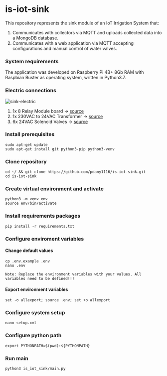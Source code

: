 # is-iot-sink

This repository represents the sink module of an IoT Irrigation System that:
1. Communicates with collectors via MQTT and uploads collected data into a MongoDB database.
2. Communicates with a web application via MQTT accepting configurations and manual control of water valves.

### System requirements
The application was developed on Raspberry Pi 4B+ 8Gb RAM with Raspbian Buster as operating system, written in Python3.7.

### Electric connections
![sink-electric](https://user-images.githubusercontent.com/51260103/178804914-d656d58f-85b0-4758-9ed9-78cdeef43d41.png)
  1. 1x 8 Relay Module board -> [source](https://www.amazon.com/SainSmart-101-70-102-8-Channel-Relay-Module/dp/B0057OC5WK)
  2. 1x 230VAC to 24VAC Transformer -> [source](https://www.tme.eu/ro/en/details/stm50_24v/transformers-with-fastening/breve-tufvassons/stm50-230-24v/)
  3. 6x 24VAC Solenoid Valves -> [source](https://www.amazon.com/Hunter-Industries-RTL0502PGV101G-Irrigation-Valve/dp/B000678LWQ/ref=pd_lpo_2?pd_rd_i=B000678LWQ&th=1)

### Install prerequisites
```
sudo apt-get update
sudo apt-get install git python3-pip python3-venv
```

### Clone repository
```
cd ~/ && git clone https://github.com/pdany1116/is-iot-sink.git
cd is-iot-sink
```

### Create virtual environment and activate
```
python3 -m venv env
source env/bin/activate
```

### Install requirements packages
```
pip install -r requirements.txt
```

### Configure enviroment variables
#### Change default values
```
cp .env.example .env
nano .env
```
`Note: Replace the environment variables with your values. All variables need to be defined!!!`
#### Export environment variables
```
set -o allexport; source .env; set +o allexport
```

### Configure system setup
```
nano setup.xml
```

### Configure python path
```
export PYTHONPATH=$(pwd):${PYTHONPATH}
```

### Run main
```
python3 is_iot_sink/main.py
```
